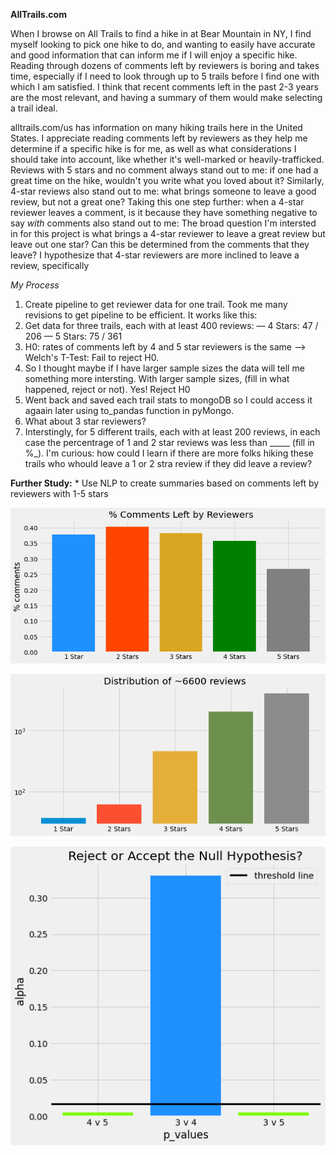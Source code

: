 **AllTrails.com**

When I browse on All Trails to find a hike in at Bear Mountain in NY, I find myself looking to pick one hike to do, and wanting to easily have accurate and good information that can inform me if I will enjoy a specific hike. Reading through dozens of comments left by reviewers is boring and takes time, especially if I need to look through up to 5 trails before I find one with which I am satisfied. I think that recent comments left in the past 2-3 years are the most relevant, and having a summary of them would make selecting a trail ideal.

alltrails.com/us has information on many hiking trails here in the United States. I appreciate reading comments left by reviewers as they help me determine if a specific hike is for me, as well as what considerations I should take into account, like whether it's well-marked or heavily-trafficked. Reviews with 5 stars and no comment always stand out to me: if one had a great time on the hike, wouldn't you write what you loved about it? Similarly, 4-star reviews also stand out to me: what brings someone to leave a good review, but not a great one? Taking this one step further: when a 4-star reviewer leaves a comment, is it because they have something negative to say _with_ comments also stand out to me: The broad question I'm intersted in for this project is what brings a 4-star reviewer to leave a great review but leave out one star? Can this be determined from the comments that they leave? I hypothesize that 4-star reviewers are more inclined to leave a review, specifically 

_My Process_
1. Create pipeline to get reviewer data for one trail. Took me many revisions to get pipeline to be efficient. It works like this:
2. Get data for three trails, each with at least 400 reviews:
    — 4 Stars: 47 / 206
    — 5 Stars: 75 / 361
3. H0: rates of comments left by 4 and 5 star reviewers is the same --> Welch's T-Test: Fail to reject H0.
4. So I thought maybe if I have larger sample sizes the data will tell me something more intersting. With larger sample sizes, (fill in what happened, reject or not). Yes! Reject H0
5. Went back and saved each trail stats to mongoDB so I could access it agaain later using to_pandas function in pyMongo.
6. What about 3 star reviewers?
7. Interstingly, for 5 different trails, each with at least 200 reviews, in each case the percentrage of 1 and 2 star reviews was less than _____ (fill in %_). I'm curious: how could I learn if there are more folks hiking these trails who whould leave a 1 or 2 stra review if they did leave a review?


 

**Further Study:**
    * Use NLP to create summaries based on comments left by reviewers with 1-5 stars

![image](https://github.com/sborodach/all-trails/blob/main/images/percent_comments.png)

![image](https://github.com/sborodach/all-trails/blob/main/images/ratings_distribution.png)

![image](https://github.com/sborodach/all-trails/blob/main/images/reject_or_fail_to.png)
